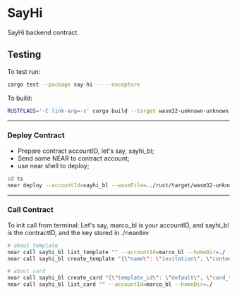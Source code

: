 # SayHi

SayHi backend contract.

## Testing
To test run:
```bash
cargo test --package say-hi -- --nocapture
```
To build:
```bash
RUSTFLAGS='-C link-arg=-s' cargo build --target wasm32-unknown-unknown --release
```

----------
### Deploy Contract
* Prepare contract accountID, let's say, sayhi_bl;
* Send some NEAR to contract account;
* use near shell to deploy;
```bash
cd ts  
near deploy --accountId=sayhi_bl --wasmFile=../rust/target/wasm32-unknown-unknown/release/say_hi.wasm
```

-----------
### Call Contract
To init call from terminal:
Let's say, marco_bl is your accountID, and sayhi_bl is the contractID, and the key stored in ./neardev

```bash
# about template
near call sayhi_bl list_template "" --accountId=marco_bl --homeDir=./
near call sayhi_bl create_template "{\"name\": \"invitation\", \"content\": \"This is invitaion content.\", \"duration\": 100}" --accountId=marco_bl --homeDir=./

# about card
near call sayhi_bl create_card "{\"template_id\": \"default\", \"card_type\": 0, \"public_message\": \"This is public msg content.\", \"private_message\": \"This is private_message conent.\", \"name\": \"invitation\", \"count\": 10, \"total\": 10, \"duration\": 100, \"specify_account\": \"\"}" --accountId=marco_bl --homeDir=./
near call sayhi_bl list_card "" --accountId=marco_bl --homeDir=./
```


